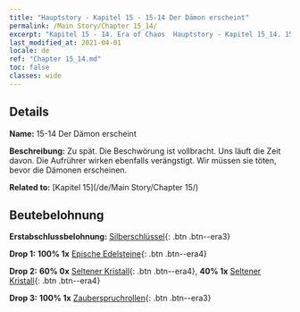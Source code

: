 ```yaml
---
title: "Hauptstory - Kapitel 15 - 15-14 Der Dämon erscheint"
permalink: /Main Story/Chapter 15_14/
excerpt: "Kapitel 15 - 14. Era of Chaos  Hauptstory - Kapitel 15_14. 15-14 Der Dämon erscheint"
last_modified_at: 2021-04-01
locale: de
ref: "Chapter 15_14.md"
toc: false
classes: wide
---
```


## Details

 **Name:** 15-14 Der Dämon erscheint

 **Beschreibung:** Zu spät. Die Beschwörung ist vollbracht. Uns läuft die Zeit davon. Die Aufrührer wirken ebenfalls verängstigt. Wir müssen sie töten, bevor die Dämonen erscheinen.

 **Related to:** [Kapitel 15](/de/Main Story/Chapter 15/)

## Beutebelohnung

 **Erstabschlussbelohnung:** [Silberschlüssel](/de/Items/con_693/){: .btn .btn--era3}

 **Drop 1:** **100% 1x** [Epische Edelsteine](/de/Items/mat_51/){: .btn .btn--era4}

 **Drop 2:** **60% 0x** [Seltener Kristall](/de/Items/mat_45/){: .btn .btn--era4}, **40% 1x** [Seltener Kristall](/de/Items/mat_45/){: .btn .btn--era4}

 **Drop 3:** **100% 1x** [Zauberspruchrollen](/de/Items/con_694/){: .btn .btn--era3}

